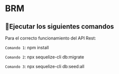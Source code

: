 # BRM

## :hammer:Ejecutar los siguientes comandos


Para el correcto funcionamiento del API Rest:

`Comando 1`: npm install

`Comando 2`: npx sequelize-cli db:migrate

`Comando 3`: npx sequelize-cli db:seed:all
